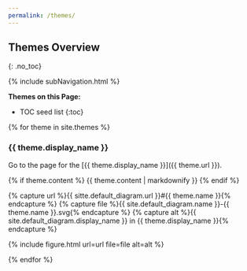 ```yaml
---
permalink: /themes/
---
```

## Themes Overview
{: .no_toc}

{% include subNavigation.html %}

**Themes on this Page:**

* TOC seed list
{:toc}

{% for theme in site.themes %}

### {{ theme.display_name }}

Go to the page for the [{{ theme.display_name }}]({{ theme.url }}).

{% if theme.content %}
{{ theme.content | markdownify }}
{% endif %}

{% capture url %}{{ sitte.default_diagram.url }}#{{ theme.name }}{% endcapture %}
{% capture file %}{{ site.default_diagram.name }}-{{ theme.name }}.svg{% endcapture %}
{% capture alt %}{{ site.default_diagram.display_name }} in {{ theme.display_name }}{% endcapture %}

{% include figure.html url=url file=file alt=alt %}

{% endfor %}
